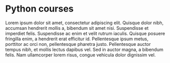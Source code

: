 # Python courses

Lorem ipsum dolor sit amet, consectetur adipiscing elit. Quisque dolor nibh, accumsan hendrerit mollis a, bibendum sit amet nisi. Suspendisse et imperdiet felis. Suspendisse ac enim et velit rutrum iaculis. Quisque posuere fringilla enim, a hendrerit erat efficitur id. Pellentesque ipsum metus, porttitor ac orci non, pellentesque pharetra justo. Pellentesque auctor tempus nibh, et mollis lectus dapibus vel. Sed in auctor magna, a bibendum felis. Nam ullamcorper lorem risus, congue vehicula dolor dignissim vel.